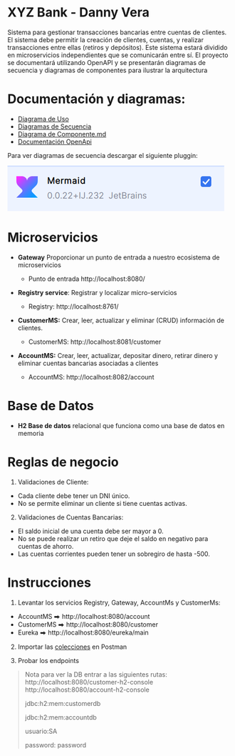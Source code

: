 # XYZ Bank - Danny Vera

Sistema para gestionar transacciones bancarias entre cuentas de clientes. El sistema debe permitir la creación de
clientes, cuentas, y realizar transacciones entre ellas (retiros y depósitos). Este sistema estará dividido en
microservicios independientes que se comunicarán entre sí. El proyecto se documentará utilizando OpenAPI y se
presentarán diagramas de secuencia y diagramas de componentes para ilustrar la arquitectura

# Documentación y diagramas:

- [Diagrama de Uso](Documentacion%2FDiagramaDeUso.md)
- [Diagramas de Secuencia](Documentacion%2FDiagramaDeSecuencia.md)
- [Diagrama de Componente.md](Documentacion%2FDiagramaDeComponente.md)
- [Documentación OpenApi](Documentacion%2Fswagger.md)

Para ver diagramas de secuencia descargar el siguiente pluggin:

![img.png](img.png)

# Microservicios

- **Gateway** Proporcionar un punto de entrada a nuestro ecosistema de microservicios

  - Punto de entrada http://localhost:8080/

- **Registry service**: Registrar y localizar micro-servicios
    - Registry: http://localhost:8761/

- **CustomerMS:** Crear, leer, actualizar y eliminar (CRUD) información de clientes.
    - CustomerMS: http://localhost:8081/customer

- **AccountMS:** Crear, leer, actualizar, depositar dinero, retirar dinero y eliminar cuentas bancarias asociadas a
  clientes
    - AccountMS: http://localhost:8082/account

# Base de Datos

- **H2 Base de datos** relacional que funciona como una base de datos en memoria

# Reglas de negocio

1. Validaciones de Cliente:

- Cada cliente debe tener un DNI único.
- No se permite eliminar un cliente si tiene cuentas activas.

2. Validaciones de Cuentas Bancarias:

- El saldo inicial de una cuenta debe ser mayor a 0.
- No se puede realizar un retiro que deje el saldo en negativo para cuentas de ahorro.
- Las cuentas corrientes pueden tener un sobregiro de hasta -500.

# Instrucciones

1. Levantar los servicios Registry, Gateway, AccountMs y CustomerMs:

  - AccountMS ⮕ http://localhost:8080/account
  - CustomerMS ⮕ http://localhost:8080/customer
  - Eureka ⮕ http://localhost:8080/eureka/main


2. Importar las [colecciones](Documentacion%2FNTT%20DATA%20BANK.postman_collection.json) en Postman

3. Probar los endpoints

> Nota para ver la DB entrar a las siguientes rutas:
> http://localhost:8080/customer-h2-console
> http://localhost:8080/account-h2-console
> 
> jdbc:h2:mem:customerdb
> 
> jdbc:h2:mem:accountdb
> 
> usuario:SA
> 
> password: password
> 
